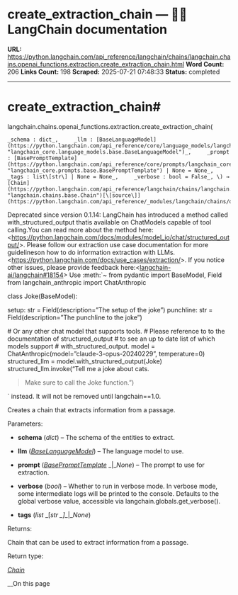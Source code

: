# create_extraction_chain — 🦜🔗 LangChain  documentation

**URL:** https://python.langchain.com/api_reference/langchain/chains/langchain.chains.openai_functions.extraction.create_extraction_chain.html
**Word Count:** 206
**Links Count:** 198
**Scraped:** 2025-07-21 07:48:33
**Status:** completed

---

# create\_extraction\_chain\#

langchain.chains.openai\_functions.extraction.create\_extraction\_chain\(

    _schema : dict_,     _llm : [BaseLanguageModel](https://python.langchain.com/api_reference/core/language_models/langchain_core.language_models.base.BaseLanguageModel.html#langchain_core.language_models.base.BaseLanguageModel "langchain_core.language_models.base.BaseLanguageModel")_,     _prompt : [BasePromptTemplate](https://python.langchain.com/api_reference/core/prompts/langchain_core.prompts.base.BasePromptTemplate.html#langchain_core.prompts.base.BasePromptTemplate "langchain_core.prompts.base.BasePromptTemplate") | None = None_,     _tags : list\[str\] | None = None_,     _verbose : bool = False_, \) → [Chain](https://python.langchain.com/api_reference/langchain/chains/langchain.chains.base.Chain.html#langchain.chains.base.Chain "langchain.chains.base.Chain")[\[source\]](https://python.langchain.com/api_reference/_modules/langchain/chains/openai_functions/extraction.html#create_extraction_chain)\#     

Deprecated since version 0.1.14: LangChain has introduced a method called with\_structured\_output thatis available on ChatModels capable of tool calling.You can read more about the method here: <<https://python.langchain.com/docs/modules/model_io/chat/structured_output/>>. Please follow our extraction use case documentation for more guidelineson how to do information extraction with LLMs.<<https://python.langchain.com/docs/use_cases/extraction/>>. If you notice other issues, please provide feedback here:<[langchain-ai/langchain\#18154](https://github.com/langchain-ai/langchain/discussions/18154)> Use :meth:\`~ from pydantic import BaseModel, Field from langchain\_anthropic import ChatAnthropic

class Joke\(BaseModel\):     

setup: str = Field\(description=”The setup of the joke”\) punchline: str = Field\(description=”The punchline to the joke”\)

\# Or any other chat model that supports tools. \# Please reference to to the documentation of structured\_output \# to see an up to date list of which models support \# with\_structured\_output. model = ChatAnthropic\(model=”claude-3-opus-20240229”, temperature=0\) structured\_llm = model.with\_structured\_output\(Joke\) structured\_llm.invoke\(“Tell me a joke about cats.

> Make sure to call the Joke function.”\)

\` instead. It will not be removed until langchain==1.0.

Creates a chain that extracts information from a passage.

Parameters:     

  * **schema** \(_dict_\) – The schema of the entities to extract.

  * **llm** \([_BaseLanguageModel_](https://python.langchain.com/api_reference/core/language_models/langchain_core.language_models.base.BaseLanguageModel.html#langchain_core.language_models.base.BaseLanguageModel "langchain_core.language_models.base.BaseLanguageModel")\) – The language model to use.

  * **prompt** \([_BasePromptTemplate_](https://python.langchain.com/api_reference/core/prompts/langchain_core.prompts.base.BasePromptTemplate.html#langchain_core.prompts.base.BasePromptTemplate "langchain_core.prompts.base.BasePromptTemplate") _|__None_\) – The prompt to use for extraction.

  * **verbose** \(_bool_\) – Whether to run in verbose mode. In verbose mode, some intermediate logs will be printed to the console. Defaults to the global verbose value, accessible via langchain.globals.get\_verbose\(\).

  * **tags** \(_list_ _\[__str_ _\]__|__None_\)

Returns:     

Chain that can be used to extract information from a passage.

Return type:     

[_Chain_](https://python.langchain.com/api_reference/langchain/chains/langchain.chains.base.Chain.html#langchain.chains.base.Chain "langchain.chains.base.Chain")

__On this page